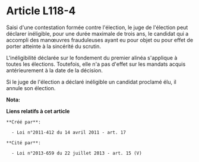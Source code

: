 # Article L118-4

Saisi d'une contestation formée contre l'élection, le juge de l'élection peut déclarer inéligible, pour une durée maximale de
trois ans, le candidat qui a accompli des manœuvres frauduleuses ayant eu pour objet ou pour effet de porter atteinte à la
sincérité du scrutin.

L'inéligibilité déclarée sur le fondement du premier alinéa s'applique à toutes les élections. Toutefois, elle n'a pas
d'effet sur les mandats acquis antérieurement à la date de la décision.

Si le juge de l'élection a déclaré inéligible un candidat proclamé élu, il annule son élection.

**Nota:**



**Liens relatifs à cet article**

	**Créé par**:

	  - Loi n°2011-412 du 14 avril 2011 - art. 17

	**Cité par**:

	  - Loi n°2013-659 du 22 juillet 2013 - art. 15 (V)
